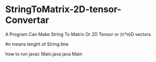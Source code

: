 # StringToMatrix-2D-tensor-Convertar
A Program Can Make String To Matrix Or 2D Tensor or (n*n)D vectors 



#n means lenght of String btw


how to run
javac Main.java
java Main
